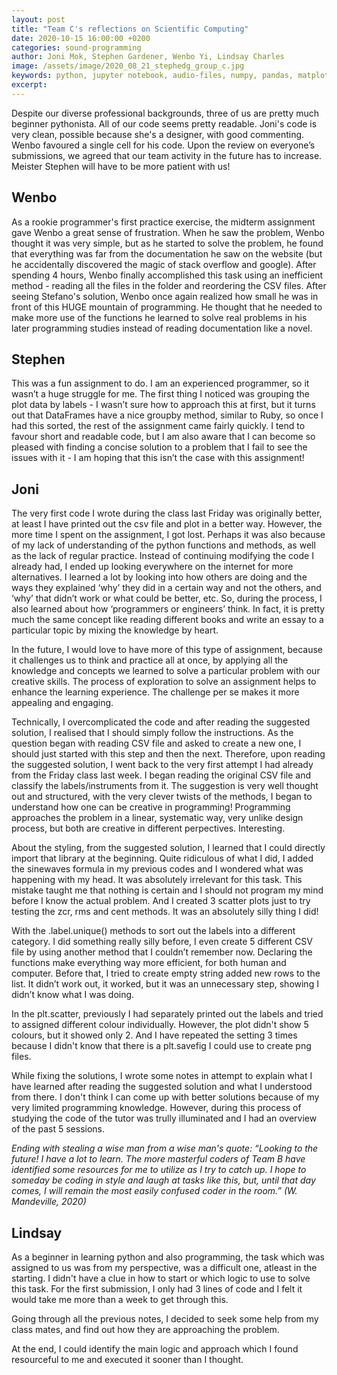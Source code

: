 ```yaml
---
layout: post
title: "Team C's reflections on Scientific Computing"
date: 2020-10-15 16:00:00 +0200
categories: sound-programming
author: Joni Mok, Stephen Gardener, Wenbo Yi, Lindsay Charles
image: /assets/image/2020_08_21_stephedg_group_c.jpg
keywords: python, jupyter notebook, audio-files, numpy, pandas, matplotlib, librosa
excerpt:
---
```



Despite our diverse professional backgrounds, three of us are pretty much beginner pythonista.
All of our code seems pretty readable. Joni's code is very clean, possible because she's a designer, with good commenting. Wenbo favoured a single cell for his code. Upon the review on everyone’s submissions, we agreed that our team activity in the future has to increase.
Meister Stephen will have to be more patient with us!


## Wenbo
As a rookie programmer's first practice exercise, the midterm assignment gave Wenbo a great sense of frustration. When he saw the problem, Wenbo thought it was very simple, but as he started to solve the problem, he found that everything was far from the documentation he saw on the website (but he accidentally discovered the magic of stack overflow and google). After spending 4 hours, Wenbo finally accomplished this task using an inefficient method - reading all the files in the folder and reordering the CSV files. After seeing Stefano's solution, Wenbo once again realized how small he was in front of this HUGE mountain of programming. He thought that he needed to make more use of the functions he learned to solve real problems in his later programming studies instead of reading documentation like a novel. 


## Stephen
This was a fun assignment to do. I am an experienced programmer, so it wasn’t a huge struggle for me. The first thing I noticed was grouping the plot data by labels - I wasn’t sure how to approach this at first, but it turns out that DataFrames have a nice groupby method, similar to Ruby, so once I had this sorted, the rest of the assignment came fairly quickly. I tend to favour short and readable code, but I am also aware that I can become so pleased with finding a concise solution to a problem that I fail to see the issues with it - I am hoping that this isn’t the case with this assignment!


## Joni

The very first code I wrote during the class last Friday was originally better, at least I have printed out the csv file and plot in a better way. However, the more time I spent on the assignment, I got lost. Perhaps it was also because of my lack of understanding of the python functions and methods, as well as the lack of regular practice. Instead of continuing modifying the code I already had, I ended up looking everywhere on the internet for more alternatives. I learned a lot by looking into how others are doing and the ways they explained ‘why’ they did in a certain way and not the others, and ‘why’ that didn’t work or what could be better, etc. So, during the process, I also learned about how ‘programmers or engineers’ think. In fact, it is pretty much the same concept like reading different books and write an essay to a particular topic by mixing the knowledge by heart.

In the future, I would love to have more of this type of assignment, because it challenges us to think and practice all at once, by applying all the knowledge and concepts we learned to solve a particular problem with our creative skills. The process of exploration to solve an assignment helps to enhance the learning experience. The challenge per se makes it more appealing and engaging.

Technically, I overcomplicated the code and after reading the suggested solution, I realised that I should simply follow the instructions. As the question began with reading CSV file and asked to create a new one, I should just started with this step and then the next. Therefore, upon reading the suggested solution, I went back to the very first attempt I had already from the Friday class last week. I began reading the original CSV file and classify the labels/instruments from it. The suggestion is very well thought out and structured, with the very clever twists of the methods, I began to understand how one can be creative in programming! Programming approaches the problem in a linear, systematic way, very unlike design process, but both are creative in different perpectives. Interesting.

About the styling, from the suggested solution, I learned that I could directly import that library at the beginning. Quite ridiculous of what I did, I added the sinewaves formula in my previous codes and I wondered what was happening with my head. It was absolutely irrelevant for this task. This mistake taught me that nothing is certain and I should not program my mind before I know the actual problem. And I created 3 scatter plots just to try testing the zcr, rms and cent methods. It was an absolutely silly thing I did!

With the .label.unique() methods to sort out the labels into a different category. I did something really silly before, I even create 5 different CSV file by using another method that I couldn’t remember now. Declaring the functions make everything way more efficient, for both human and computer. Before that, I tried to create empty string added new rows to the list. It didn’t work out, it worked, but it was an unnecessary step, showing I didn’t know what I was doing.

In the plt.scatter, previously I had separately printed out the labels and tried to assigned different colour individually. However, the plot didn't show 5 colours, but it showed only 2. And I have repeated the setting 3 times because I didn't know that there is a plt.savefig I could use to create png files.

While fixing the solutions, I wrote some notes in attempt to explain what I have learned after reading the suggested solution and what I understood from there. I don't think I can come up with better solutions because of my very limited programming knowledge. However, during this process of studying the code of the tutor was trully illuminated and I had an overview of the past 5 sessions.

<i>Ending with stealing a wise man from a wise man's quote: “Looking to the future! I have a lot to learn. The more masterful coders of Team B have identified some resources for me to utilize as I try to catch up. I hope to someday be coding in style and laugh at tasks like this, but, until that day comes, I will remain the most easily confused coder in the room.” (W. Mandeville, 2020)</i>


## Lindsay

As a beginner in learning python and also programming, the task which was assigned to us was from my perspective, was a difficult one, atleast in the starting.
I didn't have a clue in how to start or which logic to use to solve this task. For the first submission, I only had 3 lines of code and I felt it would take me more than a week to get through this.

Going through all the previous notes, I decided to seek some help from my class mates, and find out how they are approaching the problem.

At the end, I could identify the main logic and approach which I found resourceful to me and executed it sooner than I thought. 
